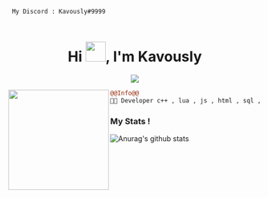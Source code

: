 ```
 My Discord : Kavously#9999
                                                          
```
<h1 align="center">Hi <img src="https://cdn.discordapp.com/attachments/967148118573473852/970868536861925376/one-piece-icegif-3.gif" width="40px" />, I'm Kavously</h1>

<p align="center">
  <img src="https://readme-typing-svg.herokuapp.com/?center=true&vCenter=true&color=016EEA&width=500&lines=Welcome+|" />
</p>


<img align="left" height="200" src="https://media2.giphy.com/media/3o6MbrQELrt6NcJm5W/giphy.gifcid=ecf05e47nk90n7mgog33gu6jk4fec5d5v7yyowo4ld7ejdps&rid=giphy.gif&ct=g"/>

```diff
@@Info@@
🐱‍👤 Developer c++ , lua , js , html , sql , php , java

```



### My Stats !
![Anurag's github stats](https://github-readme-stats.vercel.app/api?username=kavously&count_private=true&show_icons=true?theme=buefy)


<br />
